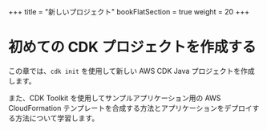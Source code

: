 +++
title = "新しいプロジェクト"
bookFlatSection = true
weight = 20
+++

# 初めての CDK プロジェクトを作成する

この章では、`cdk init` を使用して新しい AWS CDK Java プロジェクトを作成します。

また、CDK Toolkit を使用してサンプルアプリケーション用の AWS CloudFormation テンプレートを合成する方法とアプリケーションをデプロイする方法について学習します。
